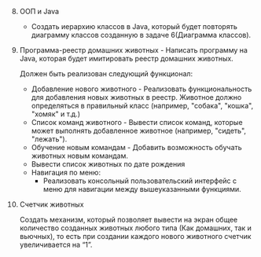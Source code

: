8. ООП и Java

   - Создать иерархию классов в Java, который будет повторять диаграмму классов созданную в задаче 6(Диаграмма классов).

9. Программа-реестр домашних животных - Написать программу на Java, которая будет имитировать реестр домашних животных.

   Должен быть реализован следующий функционал:

   - Добавление нового животного - Реализовать функциональность для добавления новых животных в реестр.
     Животное должно определяться в правильный класс (например, "собака", "кошка", "хомяк" и т.д.)
   - Список команд животного - Вывести список команд, которые может выполнять добавленное животное (например, "сидеть", "лежать").
   - Обучение новым командам - Добавить возможность обучать животных новым командам.
   - Вывести список животных по дате рождения
   - Навигация по меню:
     - Реализовать консольный пользовательский интерфейс с меню для навигации между вышеуказанными функциями.

10. Счетчик животных

    Создать механизм, который позволяет вывести на экран общее количество созданных животных любого типа (Как домашних, так и вьючных), то есть при создании каждого нового животного счетчик увеличивается на “1”.
